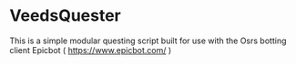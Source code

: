 # VeedsQuester

This is a simple modular questing script built for use with the Osrs botting client Epicbot ( https://www.epicbot.com/ )
